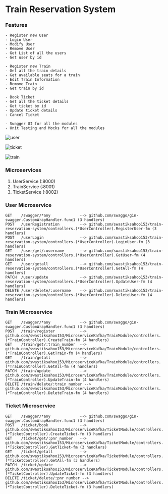 # Train Reservation System

### Features
```
- Register new User
- Login User
- Modify User
- Remove User
- Get List of all the users
- Get user by id

- Register new Train
- Get all the train details
- Get available seats for a train
- Edit Train Information
- Remove Train
- Get train by id

- Book Ticket
- Get all the ticket details
- Get ticket by id
- Update ticket details
- Cancel Ticket

- Swagger UI for all the modules
- Unit Testing and Mocks for all the modules
```

![user](https://user-images.githubusercontent.com/53436195/161572838-538e502b-7560-4efa-a260-cd9a5b08cf51.png)

![ticket](https://user-images.githubusercontent.com/53436195/161572884-2c18675f-db03-4389-98a0-0f3dd30a7112.png)

![train](https://user-images.githubusercontent.com/53436195/161572908-da0e45b6-eb25-48e5-a3fb-0aac3b585c90.png)


### Microservices
1. UserService (:8000)
1. TrainService (:8001)
2. TicketService (:8002)

### User Microservice

```
GET    /swagger/*any             --> github.com/swaggo/gin-swagger.CustomWrapHandler.func1 (3 handlers)
POST   /userRegistration         --> github.com/swastiksahoo153/train-reservation-system/controllers.(*UserController).RegisterUser-fm (3 handlers)
POST   /userLogin                --> github.com/swastiksahoo153/train-reservation-system/controllers.(*UserController).LoginUser-fm (3 handlers)
GET    /user/get/:username       --> github.com/swastiksahoo153/train-reservation-system/controllers.(*UserController).GetUser-fm (4 handlers)
GET    /user/getall              --> github.com/swastiksahoo153/train-reservation-system/controllers.(*UserController).GetAll-fm (4 handlers)
PATCH  /user/update              --> github.com/swastiksahoo153/train-reservation-system/controllers.(*UserController).UpdateUser-fm (4 handlers)
DELETE /user/delete/:username    --> github.com/swastiksahoo153/train-reservation-system/controllers.(*UserController).DeleteUser-fm (4 handlers)
```

### Train Microservice
```
GET    /swagger/*any             --> github.com/swaggo/gin-swagger.CustomWrapHandler.func1 (3 handlers)
POST   /train/register           --> github.com/swastiksahoo153/MicroserviceKafka/TrainModule/controllers.(*TrainController).CreateTrain-fm (4 handlers)
GET    /train/get/:train_number  --> github.com/swastiksahoo153/MicroserviceKafka/TrainModule/controllers.(*TrainController).GetTrain-fm (4 handlers)
GET    /train/getall             --> github.com/swastiksahoo153/MicroserviceKafka/TrainModule/controllers.(*TrainController).GetAll-fm (4 handlers)
PATCH  /train/update             --> github.com/swastiksahoo153/MicroserviceKafka/TrainModule/controllers.(*TrainController).UpdateTrain-fm (4 handlers)
DELETE /train/delete/:train_number --> github.com/swastiksahoo153/MicroserviceKafka/TrainModule/controllers.(*TrainController).DeleteTrain-fm (4 handlers)
```

### Ticket Microservice
```
GET    /swagger/*any             --> github.com/swaggo/gin-swagger.CustomWrapHandler.func1 (3 handlers)
POST   /ticket/book              --> github.com/swastiksahoo153/MicroserviceKafka/TicketModule/controllers.(*TicketController).CreateTicket-fm (3 handlers)
GET    /ticket/get/:pnr_number   --> github.com/swastiksahoo153/MicroserviceKafka/TicketModule/controllers.(*TicketController).GetTicket-fm (3 handlers)
GET    /ticket/getall            --> github.com/swastiksahoo153/MicroserviceKafka/TicketModule/controllers.(*TicketController).GetAll-fm (3 handlers)
PATCH  /ticket/update            --> github.com/swastiksahoo153/MicroserviceKafka/TicketModule/controllers.(*TicketController).UpdateTicket-fm (3 handlers)
DELETE /ticket/delete/:pnr_number --> github.com/swastiksahoo153/MicroserviceKafka/TicketModule/controllers.(*TicketController).DeleteTicket-fm (3 handlers)
```

